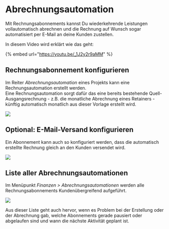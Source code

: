 # Abrechnungsautomation

Mit Rechnungsabonnements kannst Du wiederkehrende Leistungen vollautomatisch abrechnen und die Rechnung auf Wunsch sogar automatisiert per E-Mail an deine Kunden zustellen.

In diesem Video wird erklärt wie das geht:

{% embed url="https://youtu.be/_1J2y2r9aMM" %}

## Rechnungsabonnement konfigurieren

Im Reiter _Abrechnungsautomation_ eines Projekts kann eine Rechnungsautomation erstellt werden.\
Eine Rechnungsautomation sorgt dafür das eine bereits bestehende Quell-Ausgangsrechnung - z.B. die monatliche Abrechnung eines Retainers - künftig automatisch monatlich aus dieser Vorlage erstellt wird.

![](../../.gitbook/assets/bildschirmfoto-2021-06-28-um-10.10.06.png)

## Optional: E-Mail-Versand konfigurieren

Ein Abonnement kann auch so konfiguriert werden, dass die automatisch erstellte Rechnung gleich an den Kunden versendet wird.

![](../../.gitbook/assets/bildschirmfoto-2021-06-28-um-10.10.11.png)

## Liste aller Abrechnungsautomationen

Im Menüpunkt _Finanzen > Abrechnungsautomationen_ werden alle Rechnungsabonnements Kundenübergreifend aufgeführt.&#x20;

![](../../.gitbook/assets/bildschirmfoto-2021-06-28-um-10.09.10.png)

Aus dieser Liste geht auch hervor, wenn es Problem bei der Erstellung oder der Abrechnung gab,  welche Abonnements gerade pausiert oder abgelaufen sind und wann die nächste Aktivität geplant ist.

&#x20;

